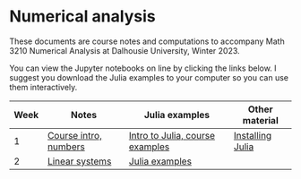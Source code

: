 # Numerical analysis

These documents are course notes and computations to accompany Math 3210 Numerical Analysis at Dalhousie University, Winter 2023.

You can view the Jupyter notebooks on line by clicking the links below. I suggest you download the Julia examples to your computer so you can use them interactively.

| Week | Notes | Julia examples | Other material |
| ---- | ----- | -------------- | -------------- |
| 1 | [Course intro, numbers](W1-topics.ipynb) | [Intro to Julia, course examples](W1-Intro-to-Julia.ipynb) | [Installing Julia](W1-getting-Julia-working.ipynb) |
| 2 | [Linear systems](W2-topics.ipynb) | [Julia examples](W2-julia.ipynb) | | 

